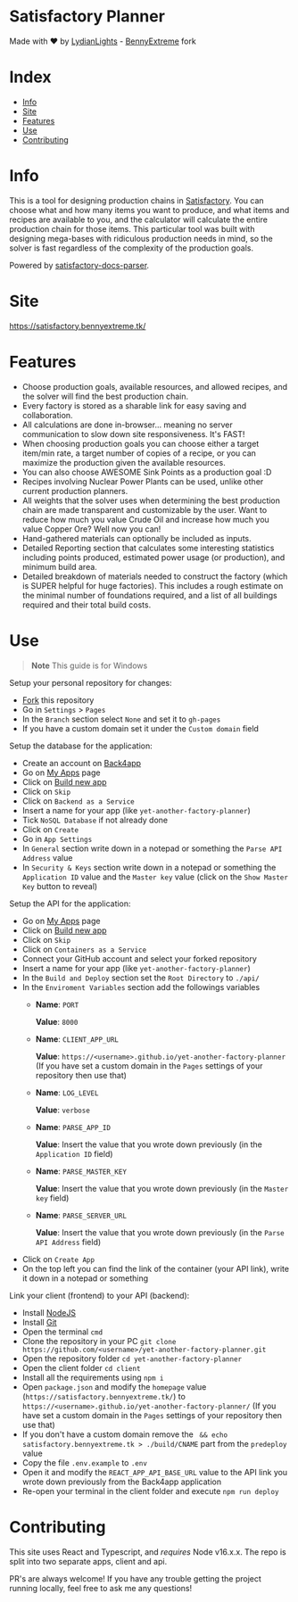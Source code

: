 # Satisfactory Planner
Made with ♥ by [LydianLights](https://github.com/lydianlights/) - [BennyExtreme](https://github.com/BennyExtreme/) fork

# Index
* [Info](#info)
* [Site](#site)
* [Features](#features)
* [Use](#use)
* [Contributing](#contributing)

# Info

This is a tool for designing production chains in [Satisfactory](https://www.satisfactorygame.com/). You can choose what and how many items you want to produce, and what items and recipes are available to you, and the calculator will calculate the entire production chain for those items. This particular tool was built with designing mega-bases with ridiculous production needs in mind, so the solver is fast regardless of the complexity of the production goals.

Powered by [satisfactory-docs-parser](https://github.com/lydianlights/satisfactory-docs-parser).

# Site

https://satisfactory.bennyextreme.tk/

# Features

-   Choose production goals, available resources, and allowed recipes, and the solver will find the best production chain.
-   Every factory is stored as a sharable link for easy saving and collaboration.
-   All calculations are done in-browser... meaning no server communication to slow down site responsiveness. It's FAST!
-   When choosing production goals you can choose either a target item/min rate, a target number of copies of a recipe, or you can maximize the production given the available resources.
-   You can also choose AWESOME Sink Points as a production goal :D
-   Recipes involving Nuclear Power Plants can be used, unlike other current production planners.
-   All weights that the solver uses when determining the best production chain are made transparent and customizable by the user. Want to reduce how much you value Crude Oil and increase how much you value Copper Ore? Well now you can!
-   Hand-gathered materials can optionally be included as inputs.
-   Detailed Reporting section that calculates some interesting statistics including points produced, estimated power usage (or production), and minimum build area.
-   Detailed breakdown of materials needed to construct the factory (which is SUPER helpful for huge factories). This includes a rough estimate on the minimal number of foundations required, and a list of all buildings required and their total build costs.

# Use
> **Note**
> This guide is for Windows

Setup your personal repository for changes:
* [Fork](https://github.com/BennyExtreme/yet-another-factory-planner/fork) this repository
* Go in `Settings` > `Pages`
* In the `Branch` section select `None` and set it to `gh-pages`
* If you have a custom domain set it under the `Custom domain` field

Setup the database for the application:
* Create an account on [Back4app](https://www.back4app.com/)
* Go on [My Apps](https://dashboard.back4app.com/apps) page
* Click on [Build new app](https://dashboard.back4app.com/apps/new)
* Click on `Skip`
* Click on `Backend as a Service`
* Insert a name for your app (like `yet-another-factory-planner`)
* Tick `NoSQL Database` if not already done
* Click on `Create`
* Go in `App Settings`
* In `General` section write down in a notepad or something the `Parse API Address` value
* In `Security & Keys` section write down in a notepad or something the `Application ID` value and the `Master key` value (click on the `Show Master Key` button to reveal)

Setup the API for the application:
* Go on [My Apps](https://dashboard.back4app.com/apps) page
* Click on [Build new app](https://dashboard.back4app.com/apps/new)
* Click on `Skip`
* Click on `Containers as a Service`
* Connect your GitHub account and select your forked repository
* Insert a name for your app (like `yet-another-factory-planner`)
* In the `Build and Deploy` section set the `Root Directory` to `./api/`
* In the `Enviroment Variables` section add the followings variables
  * **Name**: `PORT`

    **Value**: `8000`
  * **Name**: `CLIENT_APP_URL`

    **Value**: `https://<username>.github.io/yet-another-factory-planner` (If you have set a custom domain in the `Pages` settings of your repository then use that)
  * **Name**: `LOG_LEVEL`

    **Value**: `verbose`
  * **Name**: `PARSE_APP_ID`

    **Value**: Insert the value that you wrote down previously (in the `Application ID` field)
  * **Name**: `PARSE_MASTER_KEY`

    **Value**: Insert the value that you wrote down previously (in the `Master key` field)
  * **Name**: `PARSE_SERVER_URL`

    **Value**: Insert the value that you wrote down previously (in the `Parse API Address` field)
* Click on `Create App`
* On the top left you can find the link of the container (your API link), write it down in a notepad or something

Link your client (frontend) to your API (backend):
* Install [NodeJS](https://nodejs.org/it/download)
* Install [Git](https://git-scm.com/downloads)
* Open the terminal `cmd`
* Clone the repository in your PC `git clone https://github.com/<username>/yet-another-factory-planner.git`
* Open the repository folder `cd yet-another-factory-planner`
* Open the client folder `cd client`
* Install all the requirements using `npm i`
* Open `package.json` and modify the `homepage` value (`https://satisfactory.bennyextreme.tk/`) to `https://<username>.github.io/yet-another-factory-planner/` (If you have set a custom domain in the `Pages` settings of your repository then use that)
* If you don't have a custom domain remove the ` && echo satisfactory.bennyextreme.tk > ./build/CNAME` part from the `predeploy` value
* Copy the file `.env.example` to `.env`
* Open it and modify the `REACT_APP_API_BASE_URL` value to the API link you wrote down previously from the Back4app application
* Re-open your terminal in the client folder and execute `npm run deploy`

# Contributing
This site uses React and Typescript, and *requires* Node v16.x.x. The repo is split into two separate apps, client and api.

PR's are always welcome! If you have any trouble getting the project running locally, feel free to ask me any questions!
